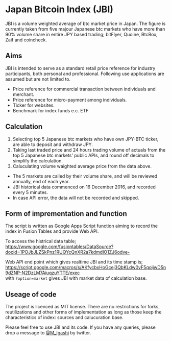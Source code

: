 # Japan Bitcoin Index (JBI)  

JBI is a volume weighted average of btc market price in Japan.  The figure is currently taken from five majour Japanese btc markets who have more than 90% volume share in entire JPY based trading; bitFlyer, Quoine, BtcBox, Zaif and coincheck.  

## Aims  

JBI is intended to serve as a standard retail price reference for industry participants, both personal and professional. Following use applications are assumed but are not limited to.  
- Price reference for commercial transaction between individuals and merchant.
- Price reference for micro-payment among individuals.
- Ticker for websites.
- Benchmark for index funds e.c. ETF  

## Calculation

1. Selecting top 5 Japanese btc markets who have own JPY-BTC ticker, are able to deposit and withdraw JPY.  
2. Taking last traded price and 24 hours trading volume of actuals from the top 5 Japanese btc markets' public APIs, and round off decimals to simplify the calculation.
3. Caluculating volume waighted average price from the data above.  

- The 5 markets are called by their volume share, and will be reviewed annually, end of each year.
- JBI historical data commenced on 16 December 2016, and recorded every 5 minutes.
- In case API error, the data will not be recorded and skipped.

## Form of imprementation and function

The script is written as Google Apps Script function aiming to record the index in Fusion Tables and provide Web API.  

To access the histrical data table;  
https://www.google.com/fusiontables/DataSource?docid=1POJbJLZSkPnz1RUQYcQnXR2a7kdmdIO1ZJ6odve-  

Web API end point which gives realtime JBI and its time stamp is;  
https://script.google.com/macros/s/AKfycbxHoGcej3QbKLdw0vF5qoijwD5n9dZNP-N2DzLM7AiuqzuYTTE/exec  
with `?option=market` gives JBI with market data of calculation base.

## Useage of code

The project is licenced as MIT license.  There are no restrictions for forks, reutilizations and other forms of implementation as long as those keep the characteristics of index: sources and calucuration base.

Please feel free to use JBI and its code. If you have any queries, please drop a message to [@M_Igashi](twitter.com/M_Igashi) by twitter.

